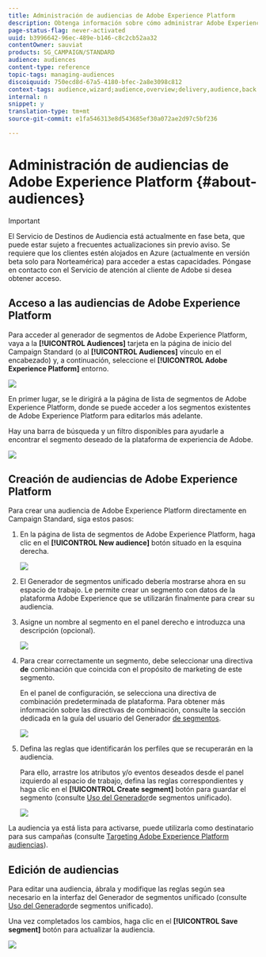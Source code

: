 ```yaml
---
title: Administración de audiencias de Adobe Experience Platform
description: Obtenga información sobre cómo administrar Adobe Experience Platform en Campaign Standard.
page-status-flag: never-activated
uuid: b3996642-96ec-489e-b146-c8c2cb52aa32
contentOwner: sauviat
products: SG_CAMPAIGN/STANDARD
audience: audiences
content-type: reference
topic-tags: managing-audiences
discoiquuid: 750ecd8d-67a5-4180-bfec-2a8e3098c812
context-tags: audience,wizard;audience,overview;delivery,audience,back
internal: n
snippet: y
translation-type: tm+mt
source-git-commit: e1fa546313e8d543685ef30a072ae2d97c5bf236

---
```



# Administración de audiencias de Adobe Experience Platform {#about-audiences}

>[!IMPORTANT]
>
>El Servicio de Destinos de Audiencia está actualmente en fase beta, que puede estar sujeto a frecuentes actualizaciones sin previo aviso. Se requiere que los clientes estén alojados en Azure (actualmente en versión beta solo para Norteamérica) para acceder a estas capacidades. Póngase en contacto con el Servicio de atención al cliente de Adobe si desea obtener acceso.

## Acceso a las audiencias de Adobe Experience Platform

Para acceder al generador de segmentos de Adobe Experience Platform, vaya a la **[!UICONTROL Audiences]** tarjeta en la página de inicio del Campaign Standard (o al **[!UICONTROL Audiences]** vínculo en el encabezado) y, a continuación, seleccione el **[!UICONTROL Adobe Experience Platform]** entorno.

![](assets/aep_audiences_access.png)

En primer lugar, se le dirigirá a la página de lista de segmentos de Adobe Experience Platform, donde se puede acceder a los segmentos existentes de Adobe Experience Platform para editarlos más adelante.

Hay una barra de búsqueda y un filtro disponibles para ayudarle a encontrar el segmento deseado de la plataforma de experiencia de Adobe.

![](assets/aep_audiences_list.png)

## Creación de audiencias de Adobe Experience Platform

Para crear una audiencia de Adobe Experience Platform directamente en Campaign Standard, siga estos pasos:

1. En la página de lista de segmentos de Adobe Experience Platform, haga clic en el **[!UICONTROL New audience]** botón situado en la esquina derecha.

   ![](assets/aep_audiences_creation_create.png)

1. El Generador de segmentos unificado debería mostrarse ahora en su espacio de trabajo. Le permite crear un segmento con datos de la plataforma Adobe Experience que se utilizarán finalmente para crear su audiencia.

1. Asigne un nombre al segmento en el panel derecho e introduzca una descripción (opcional).

   ![](assets/aep_audiences_creation_edit_name.png)

1. Para crear correctamente un segmento, debe seleccionar una directiva **de** combinación que coincida con el propósito de marketing de este segmento.

   En el panel de configuración, se selecciona una directiva de combinación predeterminada de plataforma. Para obtener más información sobre las directivas de combinación, consulte la sección dedicada en la guía del usuario del Generador [de segmentos](https://docs.adobe.com/content/help/en/experience-platform/segmentation/ui/overview.html).

   ![](assets/aep_audiences_mergepolicy.png)

1. Defina las reglas que identificarán los perfiles que se recuperarán en la audiencia.

   Para ello, arrastre los atributos y/o eventos deseados desde el panel izquierdo al espacio de trabajo, defina las reglas correspondientes y haga clic en el **[!UICONTROL Create segment]** botón para guardar el segmento (consulte [Uso del Generador](../../audiences/using/aep-using-segment-builder.md)de segmentos unificado).

   ![](assets/aep_audiences_creation_query.png)

La audiencia ya está lista para activarse, puede utilizarla como destinatario para sus campañas (consulte [Targeting Adobe Experience Platform audiencias](../../automating/using/aep-targeting-audiences.md)).

## Edición de audiencias

Para editar una audiencia, ábrala y modifique las reglas según sea necesario en la interfaz del Generador de segmentos unificado (consulte [Uso del Generador](../../audiences/using/aep-using-segment-builder.md)de segmentos unificado).

Una vez completados los cambios, haga clic en el **[!UICONTROL Save segment]** botón para actualizar la audiencia.

![](assets/aep_audiences_editing.png)
